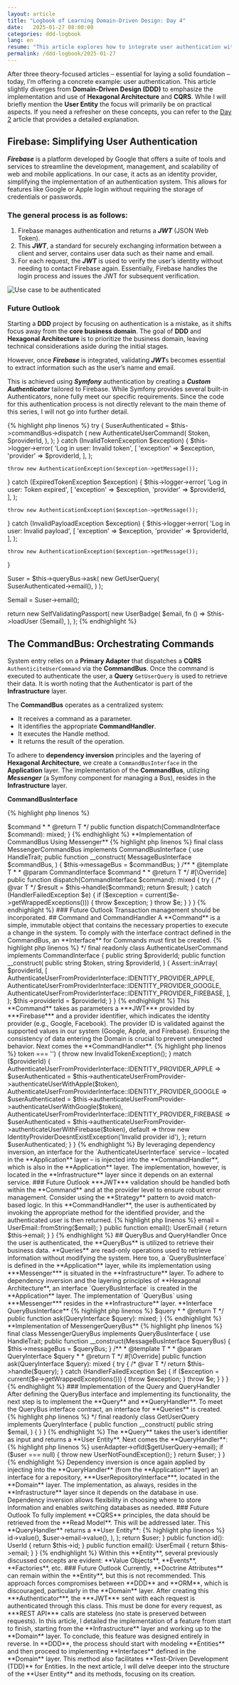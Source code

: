```yaml
---
layout: article
title: "Logbook of Learning Domain-Driven Design: Day 4"
date:   2025-01-27 08:00:00
categories: ddd-logbook
lang: en
resume: "This article explores how to integrate user authentication with Firebase in a DDD-based project using Hexagonal Architecture and CQRS. It demonstrates the CommandBus/QueryBus mechanism and emphasizes not focusing on technical concerns before modeling the core domain."
permalink: /ddd-logbook/2025-01-27
---
```


After three theory-focused articles – essential for laying a solid foundation –  today, I’m offering a concrete example: user authentication. This article slightly  diverges from **Domain-Driven Design (DDD)** to emphasize the implementation  and use of **Hexagonal Architecture** and **CQRS**. While I will briefly mention the **User Entity** the focus will primarily be on practical aspects. If you need a refresher on these concepts, you can refer to the [Day 2](https://huguesgobet.com/ddd-logbook/2024-12-30) article that provides a detailed explanation.

## Firebase: Simplifying User Authentication

***Firebase*** is a platform developed by Google that offers a suite of tools and services to streamline the development, management, and scalability of web and mobile applications. In our case, it acts as an identity provider, simplifying the implementation of an authentication system. This allows for features like Google or Apple login without requiring the storage of credentials or passwords.

### The general process is as follows:

1. Firebase manages authentication and returns a ***JWT*** (JSON Web Token).  
2. This ***JWT***, a standard for securely exchanging information between a client and server, contains user data such as their name and email.  
3. For each request, the ***JWT*** is used to verify the user’s identity without needing to contact Firebase again. Essentially, Firebase handles the login process and issues the JWT for subsequent verification.

![Use case to be authenticated](/assets/images/2025-01-27/use-case.png)

### Future Outlook

Starting a **DDD** project by focusing on authentication is a mistake, as it shifts focus away from the **core business domain**. The goal of **DDD** and **Hexagonal Architecture** is to prioritize the business domain, leaving technical considerations aside during the initial stages.

However, once ***Firebase*** is integrated, validating ***JWT***s becomes essential to extract information such as the user’s name and email.

This is achieved using ***Symfony*** authentication by creating a ***Custom Authenticator*** tailored to Firebase. While Symfony provides several built-in Authenticators, none fully meet our specific requirements. Since the code for this authentication process is not directly relevant to the main theme of this series, I will not go into further detail.

{% highlight php linenos %}
try {
    SuserAuthenticated = $this->commandBus->dispatch (
        new AuthenticateUserCommand(
            Stoken,
            SproviderId,
        ),
    );
} catch (InvalidTokenException $exception) {
    $this->logger->error(
        'Log in user: Invalid token',
        [
            'exception' => $exception,
            'provider' => $providerId,
        ],
    );

    throw new AuthenticationException($exception->getMessage());
} catch (ExpiredTokenException $exception) {
    $this->logger->error(
        'Log in user: Token expired',
        [
            'exception' => $exception,
            'provider' => $providerId,
        ],
    );

    throw new AuthenticationException($exception->getMessage());
} catch (InvalidPayloadException $exception) {
    $this->logger->error(
        'Log in user: Invalid payload',
        [
            'exception' => $exception,
            'provider' => $providerId,
        ],
    );

    throw new AuthenticationException($exception->getMessage());
}

Suser = $this->queryBus->ask(
    new GetUserQuery(
        SuserAuthenticated→email(),
    )
);

Semail = Suser→email();

return new SelfValidatingPassport(
    new UserBadge(
        $email,
        fn () => Sthis->loadUser (Semail),
    ),
);
{% endhighlight %}

## The CommandBus: Orchestrating Commands

System entry relies on a **Primary Adapter** that dispatches a **CQRS** `AuthenticiteUserCommand` via the **CommandBus**. Once the command is executed to authenticate the user, a **Query** `GetUserQuery` is used to retrieve their data. It is worth noting that the Authenticator is part of the **Infrastructure** layer.

The **CommandBus** operates as a centralized system:

- It receives a command as a parameter.  
- It identifies the appropriate **CommandHandler**.  
- It executes the Handle method.  
- It returns the result of the operation.

To adhere to **dependency inversion** principles and the layering of **Hexagonal Architecture**, we create a `CommandBusInterface` in the **Application** layer. The implementation of the **CommandBus**, utilizing ***Messenger*** (a Symfony component for managing a Bus), resides in the **Infrastructure** layer.

**CommandBusInterface**

{% highlight php linenos %}
<?php

declare(strict_types=1);

namespace TegCorp\SharedKernelBundle\Application\Command;

interface CommandBusInterface
{
    /**
     * @template T
     *
     * @param CommandInterface<T> $command
     *
     * @return T
     */
    public function dispatch(CommandInterface $command): mixed;
}
{% endhighlight %}

**Implementation of CommandBus Using Messenger**

{% highlight php linenos %}
final class MessengerCommandBus implements CommandBusInterface
{
    use HandleTrait;

    public function __construct(
        MessageBusInterface $commandBus,
    ) {
        $this->messageBus = $commandBus;
    }

    /**
     * @template T
     *
     * @param CommandInterface<T> $command
     *
     * @return T
     */
    #[\Override]
    public function dispatch(CommandInterface $command): mixed
    {
        try {
            /* @var T */
            $result = $this->handle($command);

            return $result;
        } catch (HandlerFailedException $e) {
            if ($exception = current($e->getWrappedExceptions())) {
                throw $exception;
            }

            throw $e;
        }
    }
}
{% endhighlight %}

### Future Outlook

Transaction management should be incorporated.

## Command and CommandHandler

A **Command** is a simple, immutable object that contains the necessary properties to execute a change in the system. To comply with the interface contract defined in the CommandBus, an **Interface** for Commands must first be created.

{% highlight php linenos %}
<?php

declare(strict_types=1);

namespace TegCorp\SharedKernelBundle\Application\Command;

/**
 * @template T
 */
interface CommandInterface
{
}
{% endhighlight %}

This Interface enables the **CommandHandler** to provide feedback using ***PHPStan Generics***.

{% highlight php linenos %}
<?php

declare(strict_types=1);

namespace App\Security\Application\Command;

use App\Security\Domain\Service\AuthenticateUserFromProviderInterface;
use App\Security\Domain\ValueObject\UserAuthenticated;
use TegCorp\SharedKernelBundle\Application\Command\CommandInterface;
use TegCorp\SharedKernelBundle\Infrastructure\Webmozart\Assert;

/**
 * @implements CommandInterface<UserAuthenticated>
 */
final readonly class AuthenticateUserCommand implements CommandInterface
{
    public string $providerId;

    public function __construct(
        public string $token,
        string $providerId,
    ) {
        Assert::inArray(
            $providerId,
            [
                AuthenticateUserFromProviderInterface::IDENTITY_PROVIDER_APPLE,
                AuthenticateUserFromProviderInterface::IDENTITY_PROVIDER_GOOGLE,
                AuthenticateUserFromProviderInterface::IDENTITY_PROVIDER_FIREBASE,
            ],
        );

        $this->providerId = $providerId;
    }
}
{% endhighlight %}

This **Command** takes as parameters a ***JWT*** provided by ***Firebase*** and a provider identifier, which indicates the identity provider (e.g., Google, Facebook). The provider ID is validated against the supported values in our system (Google, Apple, and Firebase). Ensuring the consistency of data entering the Domain is crucial to prevent unexpected behavior.

Next comes the **CommandHandler**.

{% highlight php linenos %}
<?php

declare(strict_types=1);

namespace App\Security\Application\Command;

use App\Security\Domain\Entity\User;
use App\Security\Domain\Exception\InvalidTokenException;
use App\Security\Domain\Repository\UserRepositoryInterface;
use App\Security\Domain\Service\AuthenticateUser;
use App\Security\Domain\ValueObject\UserAuthenticated;
use App\Security\Domain\ValueObject\UserEmail;
use TegCorp\SharedKernelBundle\Application\Command\AsCommandHandler;
use TegCorp\SharedKernelBundle\Domain\Service\DomainEventDispatcherInterface;

#[AsCommandHandler]
final readonly class AuthenticateUserCommandHandler
{
    public function __construct(
        private AuthenticateUser $authenticateUser,
        private DomainEventDispatcherInterface $dispatcher,
        private UserRepositoryInterface $userRepository,
    ) {
    }

    /**
     * @throws InvalidTokenException
     */
    public function __invoke(AuthenticateUserCommand $authenticateUserCommand): UserAuthenticated
    {
        if ($authenticateUserCommand->token === '') {
            throw new InvalidTokenException();
        }

        match ($providerId) {
            AuthenticateUserFromProviderInterface::IDENTITY_PROVIDER_APPLE => $userAuthenticated = $this->authenticateUserFromProvider->authenticateUserWithApple($token),
            AuthenticateUserFromProviderInterface::IDENTITY_PROVIDER_GOOGLE => $userAuthenticated = $this->authenticateUserFromProvider->authenticateUserWithGoogle($token),
            AuthenticateUserFromProviderInterface::IDENTITY_PROVIDER_FIREBASE => $userAuthenticated = $this->authenticateUserFromProvider->authenticateUserWithFirebase($token),
            default => throw new IdentityProviderDoesntExistException('Invalid provider id'),
        };

        return $userAuthenticated;
    }
}
{% endhighlight %}

By leveraging dependency inversion, an interface for the `AuthenticateUserInterface` service – located in the **Application** layer – is injected into the **CommandHandler**, which is also in the **Application** layer. The implementation, however, is located in the **Infrastructure** layer since it depends on an external service.

### Future Outlook

***JWT*** validation should be handled both within the **Command** and at the provider level to ensure robust error management. Consider using the **Strategy** pattern to avoid match-based logic.

In this **CommandHandler**, the user is authenticated by invoking the appropriate method for the identified provider, and the authenticated user is then returned.

{% highlight php linenos %}
<?php

declare(strict_types=1);

namespace App\Security\Domain\ValueObject;

final readonly class UserAuthenticated
{
    private UserEmail $email;

    public function __construct(
        string $email,
    ) {
        $this->email = UserEmail::fromString($email);
    }

    public function email(): UserEmail
    {
        return $this->email;
    }
}
{% endhighlight %}

## QueryBus and QueryHandler

Once the user is authenticated, the **QueryBus** is utilized to retrieve their business data. **Queries** are read-only operations used to retrieve information without modifying the system. Here too, a `QueryBusInterface` is defined in the **Application** layer, while its implementation using ***Messenger*** is situated in the **Infrastructure** layer.

To adhere to dependency inversion and the layering principles of **Hexagonal Architecture**, an interface `QueryBusInterface` is created in the **Application** layer. The implementation of `QueryBus` using ***Messenger*** resides in the **Infrastructure** layer.

**Interface QueryBusInterface**

{% highlight php linenos %}
<?php

declare(strict_types=1);

namespace TegCorp\SharedKernelBundle\Application\Query;

interface QueryBusInterface
{
    /**
     * @template T
     *
     * @param QueryInterface<T> $query
     *
     * @return T
     */
    public function ask(QueryInterface $query): mixed;
}
{% endhighlight %}

**Implementation of MessengerQueryBus**

{% highlight php linenos %}
final class MessengerQueryBus implements QueryBusInterface
{
    use HandleTrait;

    public function __construct(MessageBusInterface $queryBus)
    {
        $this->messageBus = $queryBus;
    }

    /**
     * @template T
     *
     * @param QueryInterface<T> $query
     *
     * @return T
     */
    #[\Override]
    public function ask(QueryInterface $query): mixed
    {
        try {
            /* @var T */
            return $this->handle($query);
        } catch (HandlerFailedException $e) {
            if ($exception = current($e->getWrappedExceptions())) {
                throw $exception;
            }

            throw $e;
        }
    }
}
{% endhighlight %}

### Implementation of the Query and QueryHandler

After defining the QueryBus interface and implementing its functionality, the next step is to implement the **Query** and **QueryHandler**. To meet the QueryBus interface contract, an interface for **Queries** is created.

{% highlight php linenos %}
<?php

declare(strict_types=1);

namespace TegCorp\SharedKernelBundle\Application\Query;

/**
 * @template T
 */
interface QueryInterface
{
}
{% endhighlight %}

This Interface allows the **QueryHandler** to provide feedback using **PHPStan Generics**.

{% highlight php linenos %}
<?php

declare(strict_types=1);

namespace App\Security\Application\Query;

use App\Security\Application\ReadModel\User;
use TegCorp\SharedKernelBundle\Application\Query\QueryInterface;

/**
 * @implements QueryInterface<User>
 */
final readonly class GetUserQuery implements QueryInterface
{
    public function __construct(
        public string $email,
    ) {
    }
}
{% endhighlight %}

The **Query** takes the user’s identifier as input and returns a **User Entity**. Next comes the **QueryHandler**:

{% highlight php linenos %}
<?php

declare(strict_types=1);

namespace App\Security\Application\Query;

use App\Security\Application\Adapter\UserAdapterInterface;
use App\Security\Application\ReadModel\User;
use App\Security\Domain\Exception\UserNotFoundException;
use TegCorp\SharedKernelBundle\Application\Query\AsQueryHandler;

#[AsQueryHandler]
final readonly class GetUserQueryHandler
{
    public function __construct(
        private UserAdapterInterface $userAdapter,
    ) {
    }

    /**
     * @throws UserNotFoundException
     */
    public function __invoke(GetUserQuery $getUserQuery): User
    {
        $user = $this->userAdapter->ofId($getUserQuery->email);

        if ($user === null) {
            throw new UserNotFoundException();
        }

        return $user;
    }
}
{% endhighlight %}

Dependency inversion is once again applied by injecting into the **QueryHandler** (from the **Application** layer) an interface for a repository, ***UserRepositoryInterface***, located in the **Domain** layer. The implementation, as always, resides in the **Infrastructure** layer since it depends on the database in use.

Dependency inversion allows flexibility in choosing where to store information and enables switching databases as needed.

### Future Outlook

To fully implement **CQRS** principles, the data should be retrieved from the **Read Model**. This will be addressed later.

This **QueryHandler** returns a **User Entity**:

{% highlight php linenos %}
<?php

declare(strict_types=1);

namespace App\Security\Domain\Entity;

use App\Security\Domain\Event\UserCreated;
use App\Security\Domain\ValueObject\UserEmail;
use App\Security\Domain\ValueObject\UserId;
use Doctrine\ORM\Mapping as ORM;
use TegCorp\SharedKernelBundle\Domain\Entity\EntityDomainEventTrait;
use TegCorp\SharedKernelBundle\Domain\Entity\EntityWithDomainEventInterface;

#[ORM\Entity]
final class User implements EntityWithDomainEventInterface
{
    use EntityDomainEventTrait;

    public function __construct(
        #[ORM\Embedded(columnPrefix: false)]
        private UserId $id,
        #[ORM\Embedded(columnPrefix: false)]
        private UserEmail $email,
    ) {
    }

    public static function create(
        UserId $id,
        UserEmail $email,
    ): self {
        $user = new self(
            $id,
            $email,
        );

        $user::recordEvent(
            new UserCreated(
                $user->id->value(),
                $user->email->value(),
            ),
        );

        return $user;
    }

    public function id(): UserId
    {
        return $this->id;
    }

    public function email(): UserEmail
    {
        return $this->email;
    }
}
{% endhighlight %}

Within this **Entity**, several previously discussed concepts are evident: **Value Objects**, **Events**, **Factories**, etc.

### Future Outlook

Currently, **Doctrine Attributes** can remain within the **Entity**, but this is not recommended. This approach forces compromises between **DDD** and **ORM**, which is discouraged, particularly in the **Domain** layer.

After creating this ***Authenticator***, the ***JWT*** sent with each request is authenticated through this class. This must be done for every request, as ***REST API*** calls are stateless (no state is preserved between requests).

In this article, I detailed the implementation of a feature from start to finish, starting from the **Infrastructure** layer and working up to the **Domain** layer. To conclude, this feature was designed entirely in reverse. In **DDD**, the process should start with modeling **Entities** and then proceed to implementing **Interfaces** defined in the **Domain** layer. This method also facilitates **Test-Driven Development (TDD)** for Entities.

In the next article, I will delve deeper into the structure of the **User Entity** and its methods, focusing on its creation.

